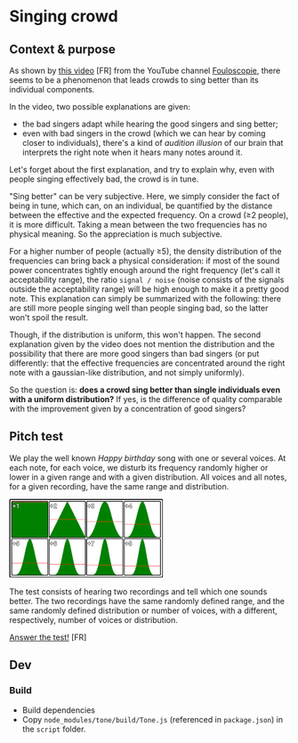 # Singing crowd
## Context & purpose
As shown by [this video](https://youtu.be/lWFq8uILaq4) [FR] from the YouTube channel [Fouloscopie](https://www.youtube.com/channel/UCLXDNUOO3EQ80VmD9nQBHPg), there seems to be a phenomenon that leads crowds to sing better than its individual components.

In the video, two possible explanations are given:
* the bad singers adapt while hearing the good singers and sing better;
* even with bad singers in the crowd (which we can hear by coming closer to individuals), there's a kind of *audition illusion* of our brain that interprets the right note when it hears many notes around it.

Let's forget about the first explanation, and try to explain why, even with people singing effectively bad, the crowd is in tune.

"Sing better" can be very subjective. Here, we simply consider the fact of being in tune, which can, on an individual, be quantified by the distance between the effective and the expected frequency. On a crowd (≥2 people), it is more difficult. Taking a mean between the two frequencies has no physical meaning. So the appreciation is much subjective.

For a higher number of people (actually ≥5), the density distribution of the frequencies can bring back a physical consideration: if most of the sound power concentrates tightly enough around the right frequency (let's call it acceptability range), the ratio `signal / noise` (noise consists of the signals outside the acceptability range) will be high enough to make it a pretty good note. This explanation can simply be summarized with the following: there are still more people singing well than people singing bad, so the latter won't spoil the result.

Though, if the distribution is uniform, this won't happen. The second explanation given by the video does not mention the distribution and the possibility that there are more good singers than bad singers (or put differently: that the effective frequencies are concentrated around the right note with a gaussian-like distribution, and not simply uniformly).

So the question is: **does a crowd sing better than single individuals even with a uniform distribution?** If yes, is the difference of quality comparable with the improvement given by a concentration of good singers?

## Pitch test
We play the well known *Happy birthday* song with one or several voices. At each note, for each voice, we disturb its frequency randomly higher or lower in a given range and with a given distribution. All voices and all notes, for a given recording, have the same range and distribution.

![available distributions missing!](img/distributions.png "Available distributions")

The test consists of hearing two recordings and tell which one sounds better. The two recordings have the same randomly defined range, and the same randomly defined distribution or number of voices, with a different, respectively, number of voices or distribution.

[Answer the test!](https://giulioforesto.github.io/singing-crowd/index.html) [FR]

## Dev
### Build
* Build dependencies
* Copy `node_modules/tone/build/Tone.js` (referenced in `package.json`) in the `script` folder.
